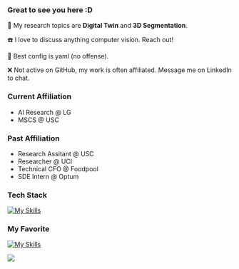 ### Great to see you here :D

🚪 My research topics are **Digital Twin** and **3D Segmentation**.

☎️ I love to discuss anything computer vision. Reach out!

🥇 Best config is yaml (no offense).

❌ Not active on GitHub, my work is often affiliated. Message me on LinkedIn to chat.

### Current Affiliation
- AI Research @ LG
- MSCS @ USC

### Past Affiliation
- Research Assitant @ USC
- Researcher @ UCI
- Technical CFO @ Foodpool
- SDE Intern @ Optum

### Tech Stack
[![My Skills](https://skillicons.dev/icons?i=py,pytorch,tensorflow,opencv,threejs,cpp,c,docker,cmake,bash,r,rust,mongodb,firebase,aws,mysql,express,nodejs,html,js)](https://skillicons.dev)

### My Favorite
[![My Skills](https://skillicons.dev/icons?i=ubuntu,obsidian,vscode,sublime,github,gitlab,stackoverflow,latex)](https://skillicons.dev)

![](https://komarev.com/ghpvc/?username=shbyun080&style=plastic&color=red&label=views&abbreviated=true)
